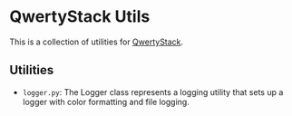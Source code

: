 # QwertyStack Utils
This is a collection of utilities for [QwertyStack](https://github.com/qwertystack).

## Utilities
* `logger.py`: The Logger class represents a logging utility that sets up a logger with color formatting and file logging.
